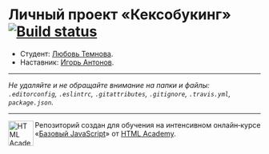 # Личный проект «Кексобукинг» [![Build status][travis-image]][travis-url]

* Студент: [Любовь Темнова](https://up.htmlacademy.ru/javascript/11/user/439255).
* Наставник: [Игорь Антонов](https://up.htmlacademy.ru/javascript/11/user/3162).

---

_Не удаляйте и не обращайте внимание на папки и файлы:_<br>
_`.editorconfig`, `.eslintrc`, `.gitattributes`, `.gitignore`, `.travis.yml`, `package.json`._

---

<a href="https://htmlacademy.ru/intensive/javascript"><img align="left" width="50" height="50" title="HTML Academy" src="https://up.htmlacademy.ru/static/img/intensive/javascript/logo-for-github.svg"></a>

Репозиторий создан для обучения на интенсивном онлайн‑курсе «[Базовый JavaScript](https://htmlacademy.ru/intensive/javascript)» от [HTML Academy](https://htmlacademy.ru).

[travis-image]: https://travis-ci.org/htmlacademy-javascript/439255-keksobooking.svg?branch=master
[travis-url]: https://travis-ci.org/htmlacademy-javascript/439255-keksobooking
